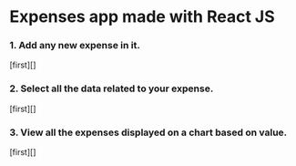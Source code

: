 # Expenses app made with React JS

### 1. Add any new expense in it.
[first][]
### 2. Select all the data related to your expense.
[first][]
### 3. View all the expenses displayed on a chart based on value.
[first][]
